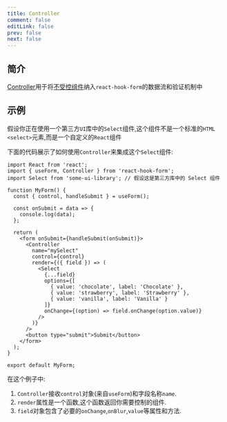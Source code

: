 ```yaml
---
title: Controller
comment: false
editLink: false
prev: false
next: false
---
```


## 简介

[Controller](https://react-hook-form.com/docs/usecontroller/controller)用于将[不受控组件](./不受控组件.md)纳入`react-hook-form`的数据流和验证机制中


## 示例

假设你正在使用一个第三方`UI`库中的`Select`组件,这个组件不是一个标准的`HTML <select>`元素,而是一个自定义的`React`组件

下面的代码展示了如何使用`Controller`来集成这个`Select`组件:

```tsx
import React from 'react';
import { useForm, Controller } from 'react-hook-form';
import Select from 'some-ui-library'; // 假设这是第三方库中的 Select 组件

function MyForm() {
  const { control, handleSubmit } = useForm();

  const onSubmit = data => {
    console.log(data);
  };

  return (
    <form onSubmit={handleSubmit(onSubmit)}>
      <Controller
        name="mySelect"
        control={control}
        render={({ field }) => (
          <Select
            {...field}
            options={[
              { value: 'chocolate', label: 'Chocolate' },
              { value: 'strawberry', label: 'Strawberry' },
              { value: 'vanilla', label: 'Vanilla' }
            ]}
            onChange={(option) => field.onChange(option.value)}
          />
        )}
      />
      <button type="submit">Submit</button>
    </form>
  );
}

export default MyForm;
```

在这个例子中:

1. `Controller`接收`control`对象(来自`useForm`)和字段名称`name`.
2. `render`属性是一个函数,这个函数返回你需要控制的组件.
3. `field`对象包含了必要的`onChange`,`onBlur`,`value`等属性和方法.

